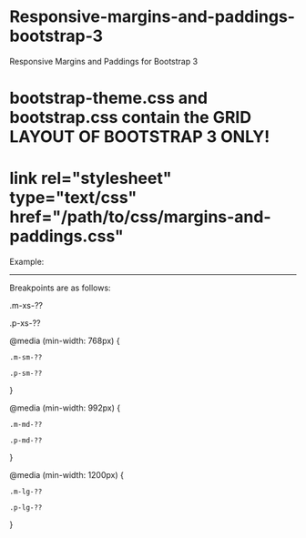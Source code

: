 # Responsive-margins-and-paddings-bootstrap-3
Responsive Margins and Paddings for Bootstrap 3

# bootstrap-theme.css and bootstrap.css contain the GRID LAYOUT OF BOOTSTRAP 3 ONLY!
# link rel="stylesheet" type="text/css" href="/path/to/css/margins-and-paddings.css"
Example:

<div class="row">
	<div class="col-xs-12 col-md-6 m-xs-10 m-md-5">
	</div>
	<div class="col-xs-12 col-md-6 m-xs-10 m-md-5">
	</div>
</div>

---------------------------------------------------
Breakpoints are as follows:

.m-xs-??

.p-xs-??

@media (min-width: 768px) {

	.m-sm-??
	
	.p-sm-??
	
}

@media (min-width: 992px) {

	.m-md-??
	
	.p-md-??
	
}

@media (min-width: 1200px) {

	.m-lg-??
	
	.p-lg-??
	
}

